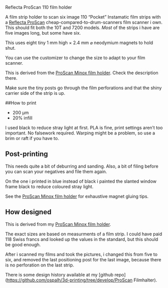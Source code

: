 Reflecta ProScan 110 film holder

A film strip holder to scan six image 110 “Pocket” Instamatic film strips with a [Reflecta ProScan](https://reflecta.de/en/products/detail/~id.734~nm.69/reflecta-ProScan-10T.html) cheap-compared-to-drum-scanners film scanner i own.  This should fit both the 10T and 7200 models. *Most* of the strips i have are five images long, but some have six.

This uses eight tiny 1 mm high × 2.4 mm ⌀ neodymium magnets to hold shut.

You can use the customizer to change the size to adapt to your film scanner.

This is derived from the [ProScan Minox film holder](). Check the description there.

Make sure the tiny posts go through the film perforations and that the shiny carrier side of the strip is up.


##How to print

* 200 µm
* 20% infill

I used black to reduce stray light at first. PLA is fine, print settings aren’t too important. No falsework required. Warping might be a problem, so use a brim or raft if you have to.


## Post-printing


This needs quite a bit of deburring and sanding. Also, a bit of filing before you can scan your negatives and file them again.

On the one i printed in blue instead of black i painted the slanted window frame black to reduce coloured stray light.

See the [ProScan Minox film holder]() for exhaustive magnet gluing tips.

## How designed

This is derived from my [ProScan Minox film holder]().

The exact sizes are based on measurments of a film strip. I could have paid 118 Swiss francs and looked up the values in the standard, but this should be good enough.

After i scanned my films and took the pictures, i changed this from five to six, and removed the last positioning post for the last image, because there is no perforation on the last strip.

There is some design history available at my [github repo](https://github.com/ospalh/3d-printing/tree/develop/ProScan Filmhalter).

